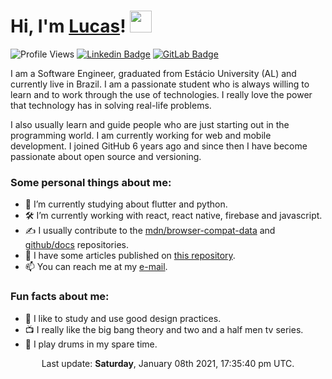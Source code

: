 # Hi, I'm <a href="http://lucalves.me/">Lucas</a>! <img src="https://camo.githubusercontent.com/e8e7b06ecf583bc040eb60e44eb5b8e0ecc5421320a92929ce21522dbc34c891/68747470733a2f2f6d656469612e67697068792e636f6d2f6d656469612f6876524a434c467a6361737252346961377a2f67697068792e676966" width="35px">

![Profile Views](https://komarev.com/ghpvc/?username=lucalves&style=flat-square)
[![Linkedin Badge](https://img.shields.io/badge/-LinkedIn-blue?style=flat-square&logo=Linkedin&logoColor=white&link=https://www.linkedin.com/in/lucalves/)](https://www.linkedin.com/in/lucalves/)
[![GitLab Badge](https://img.shields.io/badge/-%20Gitlab-black?style=flat-square&logo=Gitlab)](https://gitlab.com/lucalves)

I am a Software Engineer, graduated from Estácio University (AL) and currently live in Brazil. I am a passionate student who is always willing to learn and to work through the use of technologies. I really love the power that technology has in solving real-life problems. 

I also usually learn and guide people who are just starting out in the programming world. I am currently working for web and mobile development. I joined GitHub 6 years ago and since then I have become passionate about open source and versioning.

### Some personal things about me:

- 🌱 I’m currently studying about flutter and python.
- 🛠 I’m currently working with react, react native, firebase and javascript.
- ✍️ I usually contribute to the [mdn/browser-compat-data](https://github.com/mdn/browser-compat-data) and [github/docs](https://github.com/github/docs) repositories.
- 📝 I have some articles published on [this repository](https://github.com/lucalves/articles).
- 📫 You can reach me at my [e-mail](mailto:lcsjalves@gmail.com).

### Fun facts about me:

- 🎨 I like to study and use good design practices.
- 📺 I really like the big bang theory and two and a half men tv series.
- 🥁 I play drums in my spare time.

<p align="center">Last update: <strong>Saturday</strong>, January 08th 2021, 17:35:40 pm UTC.</p>
